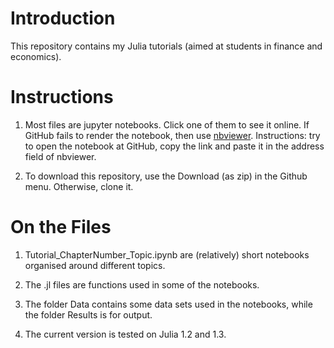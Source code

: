 # Introduction

This repository contains my Julia tutorials (aimed at students in finance and economics). 


# Instructions

1.  Most files are jupyter notebooks. Click one of them to see it online. If GitHub fails to render the notebook, then use [nbviewer](https://nbviewer.jupyter.org/). Instructions: try to open the notebook at GitHub, copy the link and paste it in the address field of nbviewer.

2.  To download this repository, use the Download (as zip) in the Github menu. Otherwise, clone it.


# On the Files

1. Tutorial_ChapterNumber_Topic.ipynb are (relatively) short notebooks organised around different topics.

2. The .jl files are functions used in some of the notebooks.

3. The folder Data contains some data sets used in the notebooks, while the folder Results is for output.

4. The current version is tested on Julia 1.2 and 1.3.
